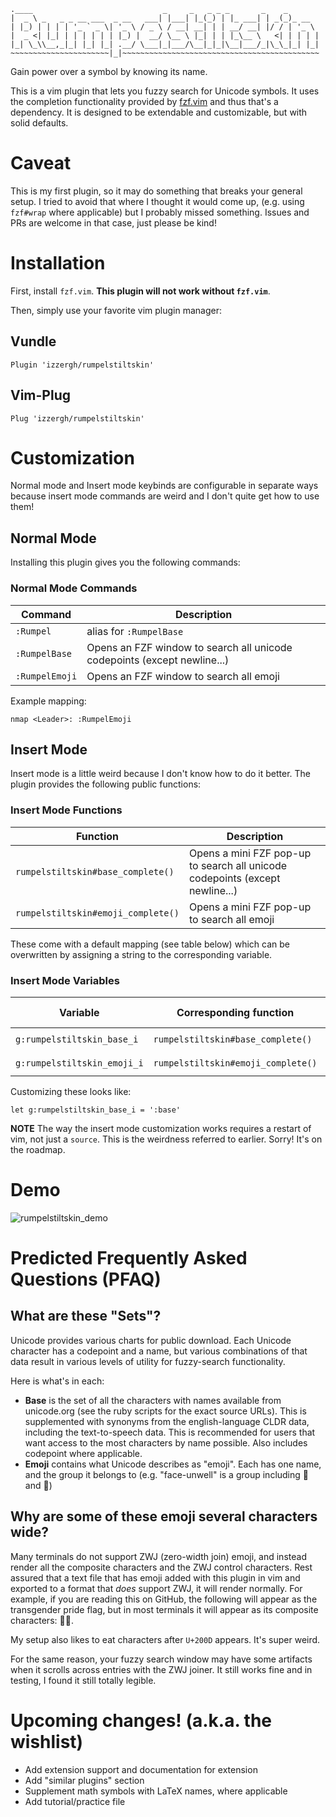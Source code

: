  ```
.____                             _     _   _ _ _       _    _
|  _ \ _   _ _ __ ___  _ __   ___| |___| |_(_) | |_ ___| | _(_)_ __
| |_) | | | | '_ ` _ \| '_ \ / _ \ / __| __| | | __/ __| |/ / | '_ \
|  _ <| |_| | | | | | | |_) |  __/ \__ \ |_| | | |_\__ \   <| | | | |
|_| \_\\__,_|_| |_| |_| .__/ \___|_|___/\__|_|_|\__|___/_|\_\_|_| |_|
~~~~~~~~~~~~~~~~~~~~~~|_|~~~~~~~~~~~~~~~~~~~~~~~~~~~~~~~~~~~~~~~~~~~~
 ```

Gain power over a symbol by knowing its name.

This is a vim plugin that lets you fuzzy search for Unicode symbols.
It uses the completion functionality provided by [fzf.vim](https://github.com/junegunn/fzf.vim)
  and thus that's a dependency.
It is designed to be extendable and customizable, but with solid defaults.

# Caveat
This is my first plugin, so it may do something that breaks your general setup.
I tried to avoid that where I thought it would come up, (e.g. using `fzf#wrap`
  where applicable) but I probably missed something.
Issues and PRs are welcome in that case, just please be kind!

# Installation
First, install `fzf.vim`. **This plugin will not work without `fzf.vim`**.

Then, simply use your favorite vim plugin manager:

## Vundle
```
Plugin 'izzergh/rumpelstiltskin'
```

## Vim-Plug
```
Plug 'izzergh/rumpelstiltskin'
```

# Customization

Normal mode and Insert mode keybinds are configurable in separate ways because
  insert mode commands are weird and I don't quite get how to use them!

## Normal Mode

Installing this plugin gives you the following commands:

### Normal Mode Commands
|Command|Description|
|-|-|
|`:Rumpel`|alias for `:RumpelBase`|
|`:RumpelBase`|Opens an FZF window to search all unicode codepoints (except newline...)|
|`:RumpelEmoji`|Opens an FZF window to search all emoji|

Example mapping:

```vim
nmap <Leader>: :RumpelEmoji
```

## Insert Mode
Insert mode is a little weird because I don't know how to do it better.
The plugin provides the following public functions:

### Insert Mode Functions
|Function|Description|
|-|-|
|`rumpelstiltskin#base_complete()`|Opens a mini FZF pop-up to search all unicode codepoints (except newline...)|
|`rumpelstiltskin#emoji_complete()`|Opens a mini FZF pop-up to search all emoji|

These come with a default mapping (see table below) which can be overwritten
  by assigning a string to the corresponding variable.

### Insert Mode Variables
|Variable|Corresponding function|Default value|
|-|-|-|
|`g:rumpelstiltskin_base_i`|`rumpelstiltskin#base_complete()`|`'<C-X>u'`|
|`g:rumpelstiltskin_emoji_i`|`rumpelstiltskin#emoji_complete()`|`'<C-X>e'`|

Customizing these looks like:

```vim
let g:rumpelstiltskin_base_i = ':base'
```

**NOTE** The way the insert mode customization works requires a restart of vim,
  not just a `source`.
This is the weirdness referred to earlier. Sorry! It's on the roadmap.

# Demo
![rumpelstiltskin_demo](https://user-images.githubusercontent.com/16344962/167204154-ce90dfae-618f-40b9-90e0-479219ebd383.gif)

# Predicted Frequently Asked Questions (PFAQ)
## What are these "Sets"?
Unicode provides various charts for public download.
Each Unicode character has a codepoint and a name, but various combinations of
  that data result in various levels of utility for fuzzy-search functionality.

Here is what's in each:

- **Base** is the set of all the characters with names available from
  unicode.org (see the ruby scripts for the exact source URLs). This is
  supplemented with synonyms from the english-language CLDR data, including
  the text-to-speech data. This is recommended for users that want access to
  the most characters by name possible. Also includes codepoint where
  applicable.
- **Emoji** contains what Unicode describes as "emoji". Each has one name, and
  the group it belongs to (e.g. "face-unwell" is a group including 🥵 and 🤮)

## Why are some of these emoji several characters wide?
Many terminals do not support ZWJ (zero-width join) emoji, and instead
  render all the composite characters and the ZWJ control characters.
Rest assured that a text file that has emoji added with this plugin in vim
  and exported to a format that _does_ support ZWJ, it will render normally.
For example, if you are reading this on GitHub, the following will appear as
  the transgender pride flag, but in most terminals it will appear as its
  composite characters: 🏳‍⚧.

My setup also likes to eat characters after `U+200D` appears. It's super weird.

For the same reason, your fuzzy search window may have some artifacts when it
  scrolls across entries with the ZWJ joiner.
It still works fine and in testing, I found it still totally legible.

# Upcoming changes! (a.k.a. the wishlist)
* Add extension support and documentation for extension
* Add "similar plugins" section
* Supplement math symbols with LaTeX names, where applicable
* Add tutorial/practice file
